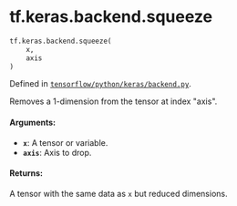 <div itemscope itemtype="http://developers.google.com/ReferenceObject">
<meta itemprop="name" content="tf.keras.backend.squeeze" />
<meta itemprop="path" content="Stable" />
</div>

# tf.keras.backend.squeeze

``` python
tf.keras.backend.squeeze(
    x,
    axis
)
```



Defined in [`tensorflow/python/keras/backend.py`](https://www.tensorflow.org/code/tensorflow/python/keras/backend.py).

Removes a 1-dimension from the tensor at index "axis".

#### Arguments:

* <b>`x`</b>: A tensor or variable.
* <b>`axis`</b>: Axis to drop.


#### Returns:

A tensor with the same data as `x` but reduced dimensions.